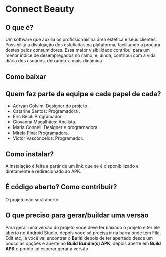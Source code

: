 # Connect Beauty

## O que é?
Um software que auxilia os profissionais na área estética e seus clientes. Possibilita a divulgação dos esteticitas na plataforma, facilitando a procura destes pelos consumidores. Essa maior visibilidade contribui para um menor índice de desempregados no ramo, e, ainda, contribui com a vida diária dos usuários, deixando-a mais dinâmica.

## Como baixar

## Quem faz parte da equipe e cada papel de cada?
- Adryan Golvim: Designer do projeto .
- Catarine Santos: Programadora .
- Eric Becil: Programador.
- Giovanna Magalhães: Analista.
- Maria Connell: Designer e programadora.
- Mirela Pina: Programadora.
- Victor Vasconcelos: Programador.

## Como instalar?
A instalação é feita a partir de um link que se é disponibilizado e diretamente é redirecionado ao APK.

## É código aberto? Como contribuir?
O projeto não será aberto. 

## O que preciso para gerar/buildar uma versão
Para gerar uma versão do projeto você deve ter baixado o projeto e ter ele aberto no 
Android Studio, depois voce só precisa ir na barra onde tem File, Edit etc, lá você vai encontrar  o **Build**
depois de ter apertado desce um pouco as opções e aperte no **Build Bundle(s) APK**, depois aperte em **Build APK** e pronto só esperar gerar a versão  
